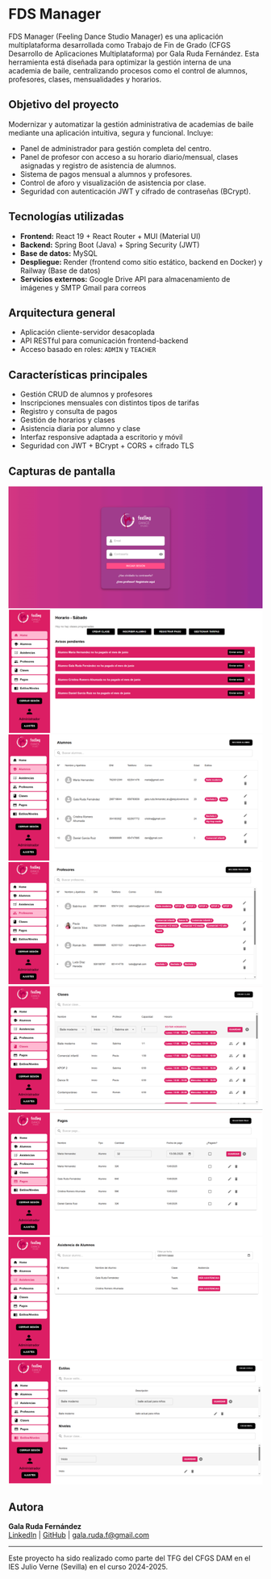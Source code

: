 # FDS Manager

FDS Manager (Feeling Dance Studio Manager) es una aplicación multiplataforma desarrollada como Trabajo de Fin de Grado (CFGS Desarrollo de Aplicaciones Multiplataforma) por Gala Ruda Fernández. Esta herramienta está diseñada para optimizar la gestión interna de una academia de baile, centralizando procesos como el control de alumnos, profesores, clases, mensualidades y horarios.

## Objetivo del proyecto

Modernizar y automatizar la gestión administrativa de academias de baile mediante una aplicación intuitiva, segura y funcional. Incluye:

- Panel de administrador para gestión completa del centro.
- Panel de profesor con acceso a su horario diario/mensual, clases asignadas y registro de asistencia de alumnos.
- Sistema de pagos mensual a alumnos y profesores.
- Control de aforo y visualización de asistencia por clase.
- Seguridad con autenticación JWT y cifrado de contraseñas (BCrypt).

## Tecnologías utilizadas

- **Frontend:** React 19 + React Router + MUI (Material UI)
- **Backend:** Spring Boot (Java) + Spring Security (JWT)
- **Base de datos:** MySQL
- **Despliegue:** Render (frontend como sitio estático, backend en Docker) y Railway (Base de datos)
- **Servicios externos:** Google Drive API para almacenamiento de imágenes y SMTP Gmail para correos

## Arquitectura general

- Aplicación cliente-servidor desacoplada
- API RESTful para comunicación frontend-backend
- Acceso basado en roles: `ADMIN` y `TEACHER`

## Características principales

- Gestión CRUD de alumnos y profesores
- Inscripciones mensuales con distintos tipos de tarifas
- Registro y consulta de pagos
- Gestión de horarios y clases
- Asistencia diaria por alumno y clase
- Interfaz responsive adaptada a escritorio y móvil
- Seguridad con JWT + BCrypt + CORS + cifrado TLS

## Capturas de pantalla

![Login](./public/img/Login.png)
![Inicio Admin](./public/img/InicioAdmin.png)
![Alumnos](./public/img/Alumnos.png)
![Profesores](./public/img/Profesores.png)
![Clases](./public/img/Clases.png)
![Pagos](./public/img/Pagos.png)
![Asistencias](./public/img/Asistencias.png)
![Estilos y Niveles](./public/img/EstilosNiveles.png)

## Autora

**Gala Ruda Fernández**  
[LinkedIn](https://www.linkedin.com/in/gala-ruda-fernandez) | [GitHub](https://github.com/galarudaf) | gala.ruda.f@gmail.com

---

Este proyecto ha sido realizado como parte del TFG del CFGS DAM en el IES Julio Verne (Sevilla) en el curso 2024-2025.
